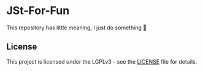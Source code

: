 # JSt-For-Fun

This repository has little meaning, I just do something 🥴

## License

This project is licensed under the LGPLv3 - see the [LICENSE](https://github.com/IT-Krivoshey/JSt-For-Fun/blob/master/LICENSE) file for details.
